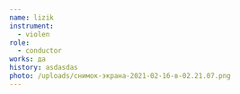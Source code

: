 ```yaml
---
name: lizik
instrument:
  - violen
role:
  - conductor
works: да
history: asdasdas
photo: /uploads/снимок-экрана-2021-02-16-в-02.21.07.png
---
```

